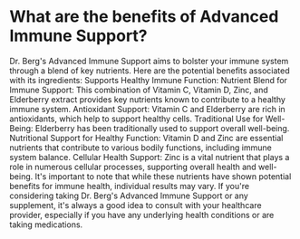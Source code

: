 # What are the benefits of Advanced Immune Support?

Dr. Berg's Advanced Immune Support aims to bolster your immune system through a blend of key nutrients. Here are the potential benefits associated with its ingredients: Supports Healthy Immune Function: Nutrient Blend for Immune Support: This combination of Vitamin C, Vitamin D, Zinc, and Elderberry extract provides key nutrients known to contribute to a healthy immune system. Antioxidant Support: Vitamin C and Elderberry are rich in antioxidants, which help to support healthy cells. Traditional Use for Well-Being: Elderberry has been traditionally used to support overall well-being. Nutritional Support for Healthy Function: Vitamin D and Zinc are essential nutrients that contribute to various bodily functions, including immune system balance. Cellular Health Support: Zinc is a vital nutrient that plays a role in numerous cellular processes, supporting overall health and well-being. It's important to note that while these nutrients have shown potential benefits for immune health, individual results may vary. If you're considering taking Dr. Berg's Advanced Immune Support or any supplement, it's always a good idea to consult with your healthcare provider, especially if you have any underlying health conditions or are taking medications.